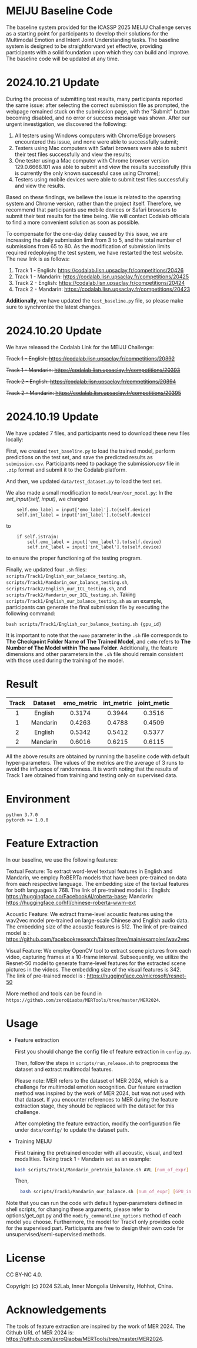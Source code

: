 # MEIJU Baseline Code

The baseline system provided for the ICASSP 2025 MEIJU Challenge serves as a starting point for participants to develop
their solutions for the Multimodal Emotion and Intent Joint Understanding tasks. The baseline system is designed to be
straightforward yet effective, providing participants with a solid foundation upon which they can build and improve. The
baseline code will be updated at any time.

# 2024.10.21 Update

During the process of submitting test results, many participants reported the same issue: after selecting the correct
submission file as prompted, the webpage remained stuck on the submission page, with the "Submit" button becoming
disabled, and no error or success message was shown. After our urgent investigation, we discovered the following:

1. All testers using Windows computers with Chrome/Edge browsers encountered this issue, and none were able to
   successfully submit;
2. Testers using Mac computers with Safari browsers were able to submit their test files successfully and view the
   results;
3. One tester using a Mac computer with Chrome browser version 129.0.6668.101 was able to submit and view the results
   successfully (this is currently the only known successful case using Chrome);
4. Testers using mobile devices were able to submit test files successfully and view the results.

Based on these findings, we believe the issue is related to the operating system and Chrome version, rather than the
project itself. Therefore, we recommend that participants use mobile devices or Safari browsers to submit their test
results for the time being. We will contact Codalab officials to find a more convenient solution as soon as possible.

To compensate for the one-day delay caused by this issue, we are increasing the daily submission limit from 3 to 5, and
the total number of submissions from 65 to 80.
As the modification of submission limits required redeploying the test system, we have restarted the test website. The new link is as follows:

1. Track 1 - English: https://codalab.lisn.upsaclay.fr/competitions/20426
2. Track 1 - Mandarin: https://codalab.lisn.upsaclay.fr/competitions/20425
3. Track 2 - English: https://codalab.lisn.upsaclay.fr/competitions/20424
4. Track 2 - Mandarin: https://codalab.lisn.upsaclay.fr/competitions/20423

**Additionally**, we have updated the `test_baseline.py` file, so please make sure to synchronize the latest changes.


# 2024.10.20 Update

We have released the Codalab Link for the MEIJU Challenge:

<del>Track 1 - English: https://codalab.lisn.upsaclay.fr/competitions/20392<del>

<del>Track 1 - Mandarin: https://codalab.lisn.upsaclay.fr/competitions/20393<del>

<del>Track 2 - English: https://codalab.lisn.upsaclay.fr/competitions/20394<del>

<del>Track 2 - Mandarin: https://codalab.lisn.upsaclay.fr/competitions/20395<del>

# 2024.10.19 Update

We have updated 7 files, and participants need to download these new files locally:

First, we created `test_baseline.py` to load the trained model, perform predictions on the test set, and save the
predicted results as `submission.csv`.
Participants need to package the submission.csv file in `.zip` format and submit it to the Codalab platform.

And then, we updated `data/test_dataset.py` to load the test set.

We also made a small modification to `model/our/our_model.py`: In the _set_input(self, input)_, we changed

```
    self.emo_label = input['emo_label'].to(self.device)
    self.int_label = input['int_label'].to(self.device)
```

to

```
    if self.isTrain:
        self.emo_label = input['emo_label'].to(self.device)
        self.int_label = input['int_label'].to(self.device)
```

to ensure the proper functioning of the testing program.

Finally, we updated four `.sh`
files:
`scripts/Track1/English_our_balance_testing.sh`,
`scripts/Track1/Mandarin_our_balance_testing.sh`,
`scripts/Track2/English_our_ICL_testing.sh`,
and `scripts/Track2/Mandarin_our_ICL_testing.sh`.
Taking ``scripts/Track1/English_our_balance_testing.sh`` as an example, participants can generate the final submission
file by executing the following command:

```
bash scripts/Track1/English_our_balance_testing.sh {gpu_id}
```

It is important to note that the `name` parameter in the `.sh` file corresponds to **The Checkpoint Folder Name of The
Trained Model**, and `cvNo` refers to **The Number of The Model within The `name`
Folder**.
Additionally, the feature dimensions and other parameters in the `.sh` file should remain consistent with those used
during the training of the model.

# Result

| Track | Dataset  | emo_metric | int_metric | joint_metic 
|:-----:|:--------:|:----------:|:----------:|:-----------:
|   1   | English  |   0.3174   |   0.3944   |   0.3516    
|   1   | Mandarin |   0.4263   |   0.4788   |   0.4509    
|   2   | English  |   0.5342   |   0.5412   |   0.5377    
|   2   | Mandarin |   0.6016   |   0.6215   |   0.6115    

All the above results are obtained by running the baseline code with default hyper-parameters. The values of the metrics
are the average of 3 runs to
avoid the influence of randomness. It is worth noting that the results of Track 1 are obtained from training and testing
only on supervised data.

# Environment

    python 3.7.0
    pytorch >= 1.0.0

# Feature Extraction

In our baseline, we use the following features:

Textual Feature: To extract word-level textual features in English and Mandarin, we employ RoBERTa models that have been
pre-trained on data from each respective language. The embedding size of the textual features for both languages is 768.
The link of pre-trained model is :
English: https://huggingface.co/FacebookAI/roberta-base;
Mandarin: https://huggingface.co/hfl/chinese-roberta-wwm-ext

Acoustic Feature: We extract frame-level acoustic features using the wav2vec model pre-trained on large-scale Chinese
and English audio data. The embedding size of the acoustic features is 512.
The link of pre-trained model is : https://github.com/facebookresearch/fairseq/tree/main/examples/wav2vec

Visual Feature: We employ OpenCV tool to extract scene pictures from each video, capturing frames at a 10-frame
interval. Subsequently, we utilize the Resnet-50 model to generate frame-level features for the extracted scene pictures
in the videos. The embedding size of the visual features is 342.
The link of pre-trained model is : https://huggingface.co/microsoft/resnet-50

More method and tools can be found in `https://github.com/zeroQiaoba/MERTools/tree/master/MER2024`.

# Usage

* Feature extraction

  First you should change the config file of feature extraction in `config.py`.

  Then, follow the steps in `scripts/run_release.sh` to preprocess the dataset and extract multimodal features.

  Please note: MER refers to the dataset of MER 2024, which is a challenge for multimodal emotion recognition. Our
  feature extraction method was inspired by the work of MER 2024, but was not used with that dataset. If you encounter
  references to MER during the feature extraction stage, they should be replaced with the dataset for this challenge.

  After completing the feature extraction, modify the configuration file under `data/config/` to update the dataset
  path.

* Training MEIJU

  First training the pretrained encoder with all acoustic, visual, and text modalities. Taking track 1 - Mandarin set as
  an example:

  ```bash
  bash scripts/Track1/Mandarin_pretrain_balance.sh AVL [num_of_expr] [GPU_index]
  ```

  Then,

  ```bash
    bash scripts/Track1/Mandarin_our_balance.sh [num_of_expr] [GPU_index]
  ```

Note that you can run the code with default hyper-parameters defined in shell scripts, for changing these arguments,
please refer to options/get\_opt.py and the `modify_commandline_options` method of each model you choose.
Furthermore, the model for Track1 only provides code for the supervised part. Participants are free to design their own
code for unsupervised/semi-supervised methods.

# License

CC BY-NC 4.0.

Copyright (c) 2024 S2Lab, Inner Mongolia University, Hohhot, China.

# Acknowledgements

The tools of feature extraction are inspired by the work of MER 2024. The Github URL of MER 2024
is: https://github.com/zeroQiaoba/MERTools/tree/master/MER2024.

